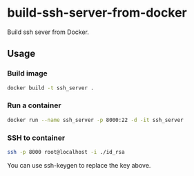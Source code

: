 # build-ssh-server-from-docker

Build ssh sever from Docker.

## Usage

### Build image

```sh
docker build -t ssh_server .
```

### Run a container

```sh
docker run --name ssh_server -p 8000:22 -d -it ssh_server
```

### SSH to container

```sh
ssh -p 8000 root@localhost -i ./id_rsa
```

You can use ssh-keygen to replace the key above.
